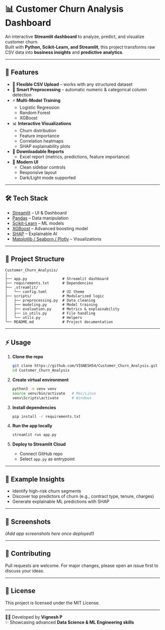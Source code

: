 # 📊 Customer Churn Analysis Dashboard

An interactive **Streamlit dashboard** to analyze, predict, and visualize customer churn.  
Built with **Python, Scikit-Learn, and Streamlit**, this project transforms raw CSV data into **business insights** and **predictive analytics**.

---

## 🚀 Features

- 📂 **Flexible CSV Upload** – works with any structured dataset
- 🧹 **Smart Preprocessing** – automatic numeric & categorical column detection
- ⚡ **Multi-Model Training**
  - Logistic Regression
  - Random Forest
  - XGBoost
- 📊 **Interactive Visualizations**
  - Churn distribution
  - Feature importance
  - Correlation heatmaps
  - SHAP explainability plots
- 🧾 **Downloadable Reports**
  - Excel report (metrics, predictions, feature importance)
- 🎨 **Modern UI**
  - Clean sidebar controls
  - Responsive layout
  - Dark/Light mode supported

---

## 🛠️ Tech Stack

- [Streamlit](https://streamlit.io/) – UI & Dashboard  
- [Pandas](https://pandas.pydata.org/) – Data manipulation  
- [Scikit-Learn](https://scikit-learn.org/) – ML models  
- [XGBoost](https://xgboost.ai/) – Advanced boosting model  
- [SHAP](https://shap.readthedocs.io/) – Explainable AI  
- [Matplotlib / Seaborn / Plotly](https://plotly.com/) – Visualizations  

---

## 📂 Project Structure

```
Customer_Churn_Analysis/
│
├── app.py                # Streamlit dashboard
├── requirements.txt      # Dependencies
├── .streamlit/
│   └── config.toml       # UI theme
├── scripts/              # Modularized logic
│   ├── preprocessing.py  # Data cleaning
│   ├── modeling.py       # Model training
│   ├── evaluation.py     # Metrics & explainability
│   ├── io_utils.py       # File handling
│   └── utils.py          # Helpers
└── README.md             # Project documentation
```

---

## ⚡ Usage

1. **Clone the repo**
   ```bash
   git clone https://github.com/VIGNESH54/Customer_Churn_Analysis.git
   cd Customer_Churn_Analysis
   ```

2. **Create virtual environment**
   ```bash
   python3 -m venv venv
   source venv/bin/activate   # Mac/Linux
   venv\Scripts\activate      # Windows
   ```

3. **Install dependencies**
   ```bash
   pip install -r requirements.txt
   ```

4. **Run the app locally**
   ```bash
   streamlit run app.py
   ```

5. **Deploy to Streamlit Cloud**
   - Connect GitHub repo
   - Select `app.py` as entrypoint

---

## 🎯 Example Insights

- Identify high-risk churn segments  
- Discover top predictors of churn (e.g., contract type, tenure, charges)  
- Generate explainable ML predictions with SHAP  

---

## 📸 Screenshots

*(Add app screenshots here once deployed!)*

---

## 🤝 Contributing

Pull requests are welcome. For major changes, please open an issue first to discuss your ideas.

---

## 📜 License

This project is licensed under the MIT License.

---

👨‍💻 Developed by **Vignesh P**  
✨ Showcasing advanced **Data Science & ML Engineering skills**
